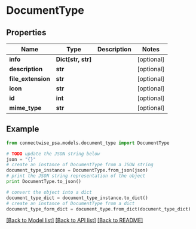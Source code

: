 # DocumentType


## Properties
Name | Type | Description | Notes
------------ | ------------- | ------------- | -------------
**info** | **Dict[str, str]** |  | [optional] 
**description** | **str** |  | [optional] 
**file_extension** | **str** |  | [optional] 
**icon** | **str** |  | [optional] 
**id** | **int** |  | [optional] 
**mime_type** | **str** |  | [optional] 

## Example

```python
from connectwise_psa.models.document_type import DocumentType

# TODO update the JSON string below
json = "{}"
# create an instance of DocumentType from a JSON string
document_type_instance = DocumentType.from_json(json)
# print the JSON string representation of the object
print DocumentType.to_json()

# convert the object into a dict
document_type_dict = document_type_instance.to_dict()
# create an instance of DocumentType from a dict
document_type_form_dict = document_type.from_dict(document_type_dict)
```
[[Back to Model list]](../README.md#documentation-for-models) [[Back to API list]](../README.md#documentation-for-api-endpoints) [[Back to README]](../README.md)


